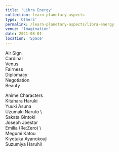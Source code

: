 ```yaml
---
title: 'Libra Energy'
collection: learn-planetary-aspects
type: 'Others'
permalink: /learn-planetary-aspects/libra-energy
venue: 'Imagination'
date: 2021-08-01
location: 'Space'
---
```


Air Sign  
Cardinal    
Venus      
Fairness      
Diplomacy      
Negotiation      
Beauty       
  
Anime Characters  
Kitahara Haruki \
Yuuki Asuna \
Uzumaki Naruto \    
Sakata Gintoki   
Joseph Joestar    
Emilia (Re:Zero) \  
Megumi Katou  
Kiyotaka Ayanokouji\
Suzumiya Haruhi\
